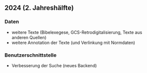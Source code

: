 ## 2024 (2. Jahreshälfte)
### Daten
- weitere Texte (Bibelexegese, GCS-Retrodigitalisierung, Texte aus anderen Quellen)
- weitere Annotation der Texte (und Verlinkung mit Normdaten)

### Benutzerschnittstelle
- Verbesserung der Suche (neues Backend)
